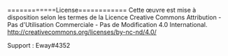 ============License============
Cette œuvre est mise à disposition selon les termes de la Licence Creative Commons Attribution - Pas d'Utilisation Commerciale - Pas de Modification 4.0 International.
http://creativecommons.org/licenses/by-nc-nd/4.0/

Support : Eway#4352